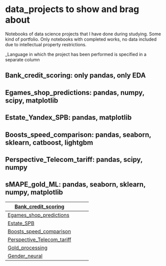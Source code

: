 # data_projects to show and brag about

Notebooks of data science projects that I have done during studying. Some kind of portfolio. Only notebooks with completed works, no data included due to intellectual property restrictions.

_Language in which the project has been performed is specified in a separate column

## Bank_credit_scoring: only pandas, only EDA

## Egames_shop_predictions: pandas, numpy, scipy, matplotlib

## Estate_Yandex_SPB: pandas, matplotlib

## Boosts_speed_comparison: pandas, seaborn, sklearn, catboost, lightgbm

## Perspective_Telecom_tariff: pandas, scipy, numpy

## sMAPE_gold_ML: pandas, seaborn, sklearn, numpy, matplotlib


|[Bank_credit_scoring](https://github.com/IvansSmirnoff/to_show/tree/main/Bank_Credit_Scoring)   |   |   |   |
|---|---|---|---|
|[Egames_shop_predictions](https://github.com/IvansSmirnoff/to_show/tree/main/Egames_shop_predictions)   |   |   |   |
|[Estate_SPB](https://github.com/IvansSmirnoff/to_show/tree/main/Estate_SPB)   |   |   |   |
|[Boosts_speed_comparison](https://github.com/IvansSmirnoff/to_show/tree/main/Boosts_speed_comparison)   |   |   |   |
|[Perspective_Telecom_tariff](https://github.com/IvansSmirnoff/to_show/tree/main/Perspective_Telecom_tariff)   |   |   |   |
|[Gold_processing](https://github.com/IvansSmirnoff/to_show/tree/main/Gold_processing)   |   |   |   |
|[Gender_neural](https://github.com/IvansSmirnoff/to_show/tree/main/Gender_neural)   |   |   |   |


